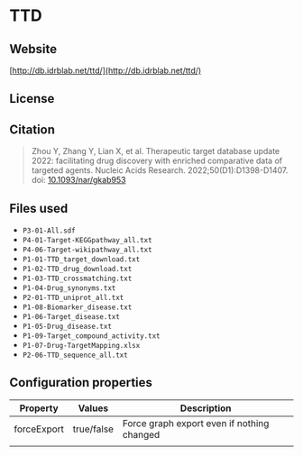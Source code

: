 # TTD



## Website

[http://db.idrblab.net/ttd/](http://db.idrblab.net/ttd/)

## License



## Citation

> Zhou Y, Zhang Y, Lian X, et al. Therapeutic target database update 2022: facilitating drug discovery with enriched comparative data of targeted agents. Nucleic Acids Research. 2022;50(D1):D1398-D1407. doi: [10.1093/nar/gkab953](http://doi.org/10.1093/nar/gkab953)

## Files used

* `P3-01-All.sdf`
* `P4-01-Target-KEGGpathway_all.txt`
* `P4-06-Target-wikipathway_all.txt`
* `P1-01-TTD_target_download.txt`
* `P1-02-TTD_drug_download.txt`
* `P1-03-TTD_crossmatching.txt`
* `P1-04-Drug_synonyms.txt`
* `P2-01-TTD_uniprot_all.txt`
* `P1-08-Biomarker_disease.txt`
* `P1-06-Target_disease.txt`
* `P1-05-Drug_disease.txt`
* `P1-09-Target_compound_activity.txt`
* `P1-07-Drug-TargetMapping.xlsx`
* `P2-06-TTD_sequence_all.txt`

## Configuration properties

| Property    | Values     | Description                                |
|-------------|------------|--------------------------------------------|
| forceExport | true/false | Force graph export even if nothing changed |
|             |            |                                            |
